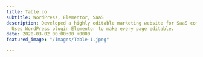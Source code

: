 ```yaml
---
title: Table.co
subtitle: WordPress, Elementor, SaaS
description: Developed a highly editable marketing website for SaaS company Table.co.
  Uses WordPress plugin Elementor to make every page editable.
date: 2020-03-02 00:00:00 +0000
featured_image: "/images/Table-1.jpeg"

---
```

